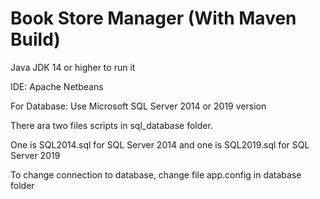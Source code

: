 # Book Store Manager (With Maven Build)
Java JDK 14 or higher to run it

IDE: Apache Netbeans

For Database: Use Microsoft SQL Server 2014 or 2019 version

There ara two files scripts in sql_database folder.

One is SQL2014.sql for SQL Server 2014 and one is SQL2019.sql for SQL Server 2019

To change connection to database, change file app.config in database folder
